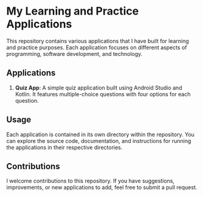 # My Learning and Practice Applications

This repository contains various applications that I have built for learning and practice purposes. Each application focuses on different aspects of programming, software development, and technology.

## Applications

1. **Quiz App**: A simple quiz application built using Android Studio and Kotlin. It features multiple-choice questions with four options for each question.

## Usage

Each application is contained in its own directory within the repository. You can explore the source code, documentation, and instructions for running the applications in their respective directories.

## Contributions

I welcome contributions to this repository. If you have suggestions, improvements, or new applications to add, feel free to submit a pull request.
